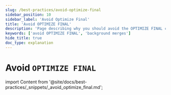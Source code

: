 ```yaml
---
slug: /best-practices/avoid-optimize-final
sidebar_position: 10
sidebar_label: 'Avoid Optimize Final'
title: 'Avoid OPTIMIZE FINAL'
description: 'Page describing why you should avoid the OPTIMIZE FINAL clause in ClickHouse'
keywords: ['avoid OPTIMIZE FINAL', 'background merges']
hide_title: true
doc_type: explanation
---
```


# Avoid `OPTIMIZE FINAL`

import Content from '@site/docs/best-practices/_snippets/_avoid_optimize_final.md';

<Content />
